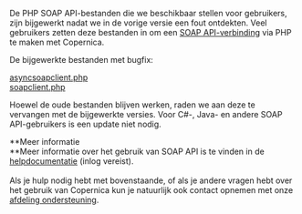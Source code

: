 De PHP SOAP API-bestanden die we beschikbaar stellen voor gebruikers,
zijn bijgewerkt nadat we in de vorige versie een fout ontdekten. Veel
gebruikers zetten deze bestanden in om een [SOAP
API-verbinding](./soap-api-documentation.md)
via PHP te maken met Copernica.

De bijgewerkte bestanden met bugfix:

[asyncsoapclient.php](https://publisher.copernica.com/index.php?pxd=.p.help.file&pxc=202241&article=soapapi.ide.UsingPHP&language=en_US&id=57) \
[soapclient.php](https://publisher.copernica.com/index.php?pxd=.p.help.file&pxc=202241&article=soapapi.ide.UsingPHP&language=en_US&id=56) 

Hoewel de oude bestanden blijven werken, raden we aan deze te vervangen
met de bijgewerkte versies. Voor C\#-, Java- en andere SOAP
API-gebruikers is een update niet nodig. 

**Meer informatie\
**Meer informatie over het gebruik van SOAP API is te vinden in de
[helpdocumentatie](https://publisher.copernica.com/index.php?pxd=.p.help&pxc=2022&article=soapapi.ide.UsingPHP&language=en_US)
(inlog vereist).\
 \
 Als je hulp nodig hebt met bovenstaande, of als je andere vragen hebt
over het gebruik van Copernica kun je natuurlijk ook contact opnemen met
onze [afdeling
ondersteuning](./support.md).
